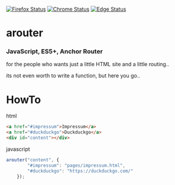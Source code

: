 <!-- [START badges] -->

[![Firefox Status](https://img.shields.io/badge/Firefox-61.0.1-green.svg)]() 
[![Chrome Status](https://img.shields.io/badge/Chrome-67.0.3396.99-green.svg)]() 
[![Edge Status](https://img.shields.io/badge/Edge-42.17134.1.0-green.svg)]() 

# arouter
### JavaScript, ES5+, Anchor Router
for the people who wants just a little HTML site and a little routing..

its not even worth to write a function, but here you go..

# HowTo

html
```html
<a href="#impressum">Impressum</a>
<a href="#duckduckgo">Duckduckgo</a>
<div id="content"></div>
```

javascript
```javascript
arouter("content", {
        "#impressum": "pages/impressum.html",
        "#duckduckgo": "https://duckduckgo.com/"
    });
```
